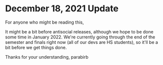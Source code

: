 # December 18, 2021 Update
For anyone who might be reading this,

It might be a bit before antisocial releases, although we hope to be done some time in January 2022. We're currently going through the end of the semester and finals right now (all of our devs are HS students), so it'll be a bit before we get things done.

Thanks for your understanding,
parabirb
